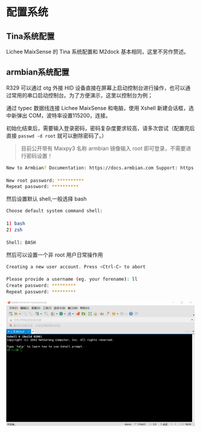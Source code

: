 # 配置系统

## Tina系统配置

Lichee MaixSense 的 Tina 系统配置和 M2dock 基本相同，这里不另作赘述。

## armbian系统配置

R329 可以通过 otg 外接 HID 设备直接在屏幕上启动控制台进行操作，也可以通过常用的串口启动控制台。为了方便演示，这里以控制台为例；

通过 typec 数据线连接 Lichee MaixSense 和电脑，使用 Xshell 新建会话框，选中新弹出 COM，波特率设置115200，连接。


初始化结束后，需要输入登录密码，密码复杂度要求较高，请多次尝试（配置完后直接 `passwd -d root` 就可以删除密码了。）

> 目前公开带有 Maixpy3 名称 armbian 镜像输入 root 即可登录，不需要进行密码设置！

```bash
New to Armbian? Documentation: https://docs.armbian.com Support: https://forum.armbian.com

New root password: **********
Repeat password: **********
```

然后设置默认 shell,一般选择 bash

```bash
Choose default system command shell:

1) bash
2) zsh

Shell: BASH
```

然后可以设置一个非 root 用户日常操作用

```bash
Creating a new user account. Press <Ctrl-C> to abort

Please provide a username (eg. your forename): ll
Create password: *********
Repeat password: *********
```

![2021080511-46-52](./assets/2021080511-46-52.gif)
